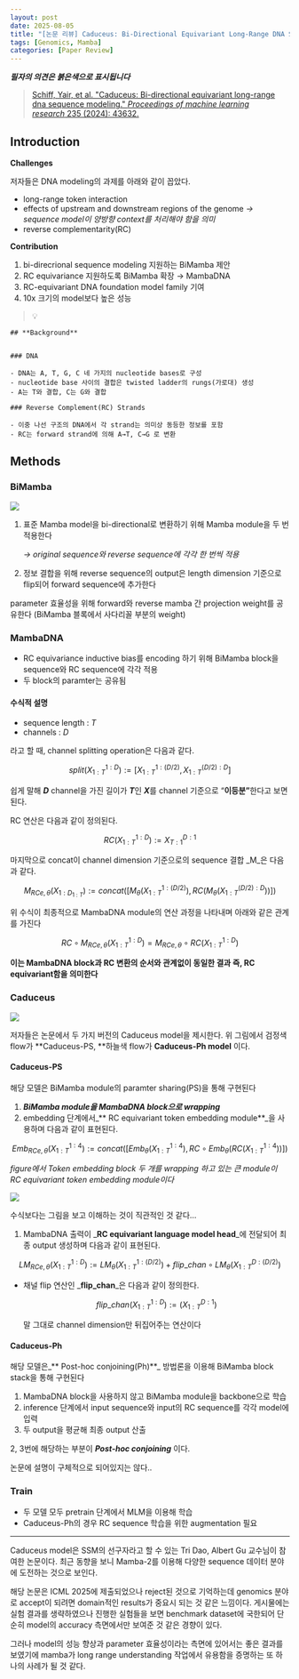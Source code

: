 ```yaml
---
layout: post
date: 2025-08-05
title: "[논문 리뷰] Caduceus: Bi-Directional Equivariant Long-Range DNA Sequence Modeling"
tags: [Genomics, Mamba]
categories: [Paper Review]
---
```


<span class="notion-red">_**필자의 의견은 붉은색으로 표시됩니다**_</span>


> [Schiff, Yair, et al. "Caduceus: Bi-directional equivariant long-range dna sequence modeling." ](https://pmc.ncbi.nlm.nih.gov/articles/PMC12189541/)[_Proceedings of machine learning research_](https://pmc.ncbi.nlm.nih.gov/articles/PMC12189541/)[ 235 (2024): 43632.](https://pmc.ncbi.nlm.nih.gov/articles/PMC12189541/)



## Introduction


**Challenges**


저자들은 DNA modeling의 과제를 아래와 같이 꼽았다.

- long-range token interaction
- effects of upstream and downstream regions of the genome 
_→ sequence model이 양방향 context를 처리해야 함을 의미_
- reverse complementarity(RC)

**Contribution**

1. bi-direcrional sequence modeling 지원하는 BiMamba 제안
1. RC equivariance 지원하도록 BiMamba 확장 → MambaDNA
1. RC-equivariant DNA foundation model family 기여
1. 10x 크기의 model보다 높은 성능

> 💡 


	## **Background**


	### DNA

	- DNA는 A, T, G, C 네 가지의 nucleotide bases로 구성
	- nucleotide base 사이의 결합은 twisted ladder의 rungs(가로대) 생성
	- A는 T와 결합, C는 G와 결합

	### Reverse Complement(RC) Strands

	- 이중 나선 구조의 DNA에서 각 strand는 의미상 동등한 정보를 포함
	- RC는 forward strand에 의해 A→T, C→G 로 변환


## Methods



### BiMamba


![](https://prod-files-secure.s3.us-west-2.amazonaws.com/542b861c-36a8-4051-84e5-8804b6728dba/2c247d59-7815-4980-99f0-8f0d21f445a7/image.png?X-Amz-Algorithm=AWS4-HMAC-SHA256&X-Amz-Content-Sha256=UNSIGNED-PAYLOAD&X-Amz-Credential=ASIAZI2LB466XHPJZLJD%2F20250825%2Fus-west-2%2Fs3%2Faws4_request&X-Amz-Date=20250825T110110Z&X-Amz-Expires=3600&X-Amz-Security-Token=IQoJb3JpZ2luX2VjEAEaCXVzLXdlc3QtMiJHMEUCIQCyHBytZLrvw2W67a7tRx%2BBZaffoxsDLxD1DY%2BWaZAipwIgID6B3xizM%2B%2BHpuZk0ccNZUTvwC%2FkWSxLwZONsgZq5iAq%2FwMIWhAAGgw2Mzc0MjMxODM4MDUiDJ6iepVqB6iuB1eNiyrcA0bqyDxhF%2BB5WPUecksP7dF7mH8PhLZOB%2FAlCKyzkAWdHPb9Cv4AbCC2eNoWH7YTExqdg%2FkuDpbM6kCZgd9xL91N2thmpa%2BK1fwrfKgE1K5ThJdwQnyQApMRYDaurHf%2FgsjN59uuN2rEq76adqMoEwRlHwKdkzjdZAEK8ld8cOy5WPv5b7mcu%2FmUuQsAYSADvOPS1mmLYWeFnyQxTJDYDaSYaPAar25KHTYP7pIP6E65epPolp7%2FKNKBisS%2BhH9pY5Y4C7uB8NRrKzweP9ZnBpdnkO5zTADOBvbM5qcYPBChzglFfwlSXxHouwHfZk93h3jGA34uvx7rubSvjYJI%2FE7KmoAvO%2FH0WswbD0OblhWWw93xr9ufRe2FHbRjiIK7vIImyhQBCBdRAjgXM7Ly%2FP4HsVT0gLWPMBtO%2BiVJ405m0qGvIG4zd4O38QlJmGC6oj1x1lrYkx%2BTzKE11lR%2Bm3kS7vCahTIz2vK27OR5Pf4VR7hRDn0mlPRjf7PCKUfW6xyl37K46Lto3c5J14MB1EFhgw1N9eWNrbIUfrItekxPm17xTYOKa8S27WtK778rRtXxMIDapH6N0wMGVDyixOsfSFB%2FrmP7nd47xhdRduRDkE9JuxnlXjTuf9%2F5MJrAsMUGOqUBjEzZl5w1b5Su%2Fy%2Frhwbs1CpBwxSogz%2BS3vOmkaGp1lmNKQng%2B84o1tcobWhKTisQBKb40doXeOx9XB%2BxotW%2BODskNwOOD3R4LJ9g5G16jaQP6cwdYUUHhz7LnnTI%2FBvJZ1oFvehVK%2FHzOmQgasXYtaHPcNpCtbyBjWWK4%2F8fziqZljy4UejIXLRYdfpt7082ZTvL2ALq4mCZmgA0VZ55P6MVoKGS&X-Amz-Signature=ccd14c721fbaf8314fbb4c7d3736dbd74c2fe25d369b86fa6788fa4a3e47f736&X-Amz-SignedHeaders=host&x-amz-checksum-mode=ENABLED&x-id=GetObject)

1. 표준 Mamba model을 bi-directional로 변환하기 위해 Mamba module을 두 번 적용한다

	_→ original sequence와 reverse sequence에 각각 한 번씩 적용_

1. 정보 결합을 위해 reverse sequence의 output은 length dimension 기준으로 flip되어 forward sequence에 추가한다

parameter 효율성을 위해 forward와 reverse mamba 간 projection weight를 공유한다 (BiMamba 블록에서 사다리꼴 부분의 weight)



### MambaDNA

- RC equivariance inductive bias를 encoding 하기 위해 BiMamba block을 sequence와 RC sequence에 각각 적용
- 두 block의 paramter는 공유됨


#### 수식적 설명

- sequence length : _T_
- channels : _D_

라고 할 때,  channel splitting operation은 다음과 같다.


$$
split(X^{1:D}_{1:T}):=[X^{1:(D/2)}_{1:T},X^{(D/2):D}_{1:T}]
$$


<span class="notion-red">쉽게 말해 </span><span class="notion-red">_**D**_</span><span class="notion-red"> channel을 가진 길이가 </span><span class="notion-red">_**T**_</span><span class="notion-red">인 </span><span class="notion-red">_**X**_</span><span class="notion-red">를 channel 기준으로 “</span><span class="notion-red">**이등분”**</span><span class="notion-red">한다고 보면 된다.</span>


RC 연산은 다음과 같이 정의된다.


$$
RC(X^{1:D}_{1:T}):=X^{D:1}_{T:1}
$$


마지막으로 concat이 channel dimension 기준으로의 sequence 결합 _M_은 다음과 같다.


$$
M_{RCe,\theta}(X_{1:D_{1:T}}):=concat([M_{\theta}(X^{1:(D/2)}_{1:T}),RC(M_{\theta}(X^{(D/2):D}_{1:T}))])
$$


위 수식이 최종적으로 MambaDNA module의 연산 과정을 나타내며 아래와 같은 관계를 가진다


$$
RC\circ M_{RCe,\theta}(X^{1:D}_{1:T}) = M_{RCe,\theta} \circ RC(X^{1:D}_{1:T})
$$


**이는 MambaDNA block과 RC 변환의 순서와 관계없이 동일한 결과 즉, RC equivariant함을 의미한다**



### Caduceus


![](https://prod-files-secure.s3.us-west-2.amazonaws.com/542b861c-36a8-4051-84e5-8804b6728dba/f94a60d7-8145-473b-aef9-7c68d3ec604a/image.png?X-Amz-Algorithm=AWS4-HMAC-SHA256&X-Amz-Content-Sha256=UNSIGNED-PAYLOAD&X-Amz-Credential=ASIAZI2LB466XHPJZLJD%2F20250825%2Fus-west-2%2Fs3%2Faws4_request&X-Amz-Date=20250825T110111Z&X-Amz-Expires=3600&X-Amz-Security-Token=IQoJb3JpZ2luX2VjEAEaCXVzLXdlc3QtMiJHMEUCIQCyHBytZLrvw2W67a7tRx%2BBZaffoxsDLxD1DY%2BWaZAipwIgID6B3xizM%2B%2BHpuZk0ccNZUTvwC%2FkWSxLwZONsgZq5iAq%2FwMIWhAAGgw2Mzc0MjMxODM4MDUiDJ6iepVqB6iuB1eNiyrcA0bqyDxhF%2BB5WPUecksP7dF7mH8PhLZOB%2FAlCKyzkAWdHPb9Cv4AbCC2eNoWH7YTExqdg%2FkuDpbM6kCZgd9xL91N2thmpa%2BK1fwrfKgE1K5ThJdwQnyQApMRYDaurHf%2FgsjN59uuN2rEq76adqMoEwRlHwKdkzjdZAEK8ld8cOy5WPv5b7mcu%2FmUuQsAYSADvOPS1mmLYWeFnyQxTJDYDaSYaPAar25KHTYP7pIP6E65epPolp7%2FKNKBisS%2BhH9pY5Y4C7uB8NRrKzweP9ZnBpdnkO5zTADOBvbM5qcYPBChzglFfwlSXxHouwHfZk93h3jGA34uvx7rubSvjYJI%2FE7KmoAvO%2FH0WswbD0OblhWWw93xr9ufRe2FHbRjiIK7vIImyhQBCBdRAjgXM7Ly%2FP4HsVT0gLWPMBtO%2BiVJ405m0qGvIG4zd4O38QlJmGC6oj1x1lrYkx%2BTzKE11lR%2Bm3kS7vCahTIz2vK27OR5Pf4VR7hRDn0mlPRjf7PCKUfW6xyl37K46Lto3c5J14MB1EFhgw1N9eWNrbIUfrItekxPm17xTYOKa8S27WtK778rRtXxMIDapH6N0wMGVDyixOsfSFB%2FrmP7nd47xhdRduRDkE9JuxnlXjTuf9%2F5MJrAsMUGOqUBjEzZl5w1b5Su%2Fy%2Frhwbs1CpBwxSogz%2BS3vOmkaGp1lmNKQng%2B84o1tcobWhKTisQBKb40doXeOx9XB%2BxotW%2BODskNwOOD3R4LJ9g5G16jaQP6cwdYUUHhz7LnnTI%2FBvJZ1oFvehVK%2FHzOmQgasXYtaHPcNpCtbyBjWWK4%2F8fziqZljy4UejIXLRYdfpt7082ZTvL2ALq4mCZmgA0VZ55P6MVoKGS&X-Amz-Signature=ae3891b35b175f1995e2a0ff01667beb60a11d0dfd87b0ffc80a36649f9cdc4e&X-Amz-SignedHeaders=host&x-amz-checksum-mode=ENABLED&x-id=GetObject)


저자들은 논문에서 두 가지 버전의 Caduceus model을 제시한다. 위 그림에서 검정색 flow가 **Caduceus-PS, **하늘색 flow가 **Caduceus-Ph model** 이다.



#### Caduceus-PS


해당 모델은 BiMamba module의 paramter sharing(PS)을 통해 구현된다

1. _**BiMamba module을 MambaDNA block으로 wrapping**_
1. embedding 단계에서_** RC equivariant token embedding module**_을 사용하며 다음과 같이 표현된다.

$$
Emb_{RCe,\theta}(X^{1:4}_{1:T}):=concat([Emb_{\theta}(X^{1:4}_{1:T}),RC \circ Emb_{\theta}(RC(X^{1:4}_{1:T}))])
$$


_figure에서 Token embedding block 두 개를 wrapping 하고 있는 큰 module이 RC equivariant token embedding module이다_


![](https://prod-files-secure.s3.us-west-2.amazonaws.com/542b861c-36a8-4051-84e5-8804b6728dba/b175e4da-71eb-4e91-8c23-a06dabe673c9/image.png?X-Amz-Algorithm=AWS4-HMAC-SHA256&X-Amz-Content-Sha256=UNSIGNED-PAYLOAD&X-Amz-Credential=ASIAZI2LB466XHPJZLJD%2F20250825%2Fus-west-2%2Fs3%2Faws4_request&X-Amz-Date=20250825T110111Z&X-Amz-Expires=3600&X-Amz-Security-Token=IQoJb3JpZ2luX2VjEAEaCXVzLXdlc3QtMiJHMEUCIQCyHBytZLrvw2W67a7tRx%2BBZaffoxsDLxD1DY%2BWaZAipwIgID6B3xizM%2B%2BHpuZk0ccNZUTvwC%2FkWSxLwZONsgZq5iAq%2FwMIWhAAGgw2Mzc0MjMxODM4MDUiDJ6iepVqB6iuB1eNiyrcA0bqyDxhF%2BB5WPUecksP7dF7mH8PhLZOB%2FAlCKyzkAWdHPb9Cv4AbCC2eNoWH7YTExqdg%2FkuDpbM6kCZgd9xL91N2thmpa%2BK1fwrfKgE1K5ThJdwQnyQApMRYDaurHf%2FgsjN59uuN2rEq76adqMoEwRlHwKdkzjdZAEK8ld8cOy5WPv5b7mcu%2FmUuQsAYSADvOPS1mmLYWeFnyQxTJDYDaSYaPAar25KHTYP7pIP6E65epPolp7%2FKNKBisS%2BhH9pY5Y4C7uB8NRrKzweP9ZnBpdnkO5zTADOBvbM5qcYPBChzglFfwlSXxHouwHfZk93h3jGA34uvx7rubSvjYJI%2FE7KmoAvO%2FH0WswbD0OblhWWw93xr9ufRe2FHbRjiIK7vIImyhQBCBdRAjgXM7Ly%2FP4HsVT0gLWPMBtO%2BiVJ405m0qGvIG4zd4O38QlJmGC6oj1x1lrYkx%2BTzKE11lR%2Bm3kS7vCahTIz2vK27OR5Pf4VR7hRDn0mlPRjf7PCKUfW6xyl37K46Lto3c5J14MB1EFhgw1N9eWNrbIUfrItekxPm17xTYOKa8S27WtK778rRtXxMIDapH6N0wMGVDyixOsfSFB%2FrmP7nd47xhdRduRDkE9JuxnlXjTuf9%2F5MJrAsMUGOqUBjEzZl5w1b5Su%2Fy%2Frhwbs1CpBwxSogz%2BS3vOmkaGp1lmNKQng%2B84o1tcobWhKTisQBKb40doXeOx9XB%2BxotW%2BODskNwOOD3R4LJ9g5G16jaQP6cwdYUUHhz7LnnTI%2FBvJZ1oFvehVK%2FHzOmQgasXYtaHPcNpCtbyBjWWK4%2F8fziqZljy4UejIXLRYdfpt7082ZTvL2ALq4mCZmgA0VZ55P6MVoKGS&X-Amz-Signature=61c77fdc7d97e5fab82c5c617e1b8578ace07ccf3a4098a84c5e1606efd43a7e&X-Amz-SignedHeaders=host&x-amz-checksum-mode=ENABLED&x-id=GetObject)


<span class="notion-red">수식보다는 그림을 보고 이해하는 것이 직관적인 것 같다…</span>

1. MambaDNA 출력이 _**RC equivariant language model head**_에 전달되어 최종 output 생성하며 다음과 같이 표현된다.

$$
LM_{RCe,\theta}(X^{1:D}_{1:T}):= LM_{\theta}(X^{1:(D/2)}_{1:T})+flip\_chan\circ LM_{\theta}(X^{D:(D/2)}_{1:T})
$$

- 채널 flip 연산인 _**flip\_chan**_은 다음과 같이 정의한다.

	$$
	flip\_chan(X^{1:D}_{1:T}):=(X^{D:1}_{1:T})
	$$


	말 그대로 channel dimension만 뒤집어주는 연산이다



#### Caduceus-Ph


해당 모델은_** Post-hoc conjoining(Ph)**_ 방법론을 이용해 BiMamba block stack을 통해 구현된다

1. MambaDNA block을 사용하지 않고 BiMamba module을 backbone으로 학습
1. inference 단계에서 input sequence와 input의 RC sequence를 각각 model에 입력
1. 두 output을 평균해 최종 output 산출

2, 3번에 해당하는 부분이 _**Post-hoc conjoining**_ 이다.


<span class="notion-red">논문에 설명이 구체적으로 되어있지는 않다..</span>



### Train

- 두 모델 모두 pretrain 단계에서 MLM을 이용해 학습
- Caduceus-Ph의 경우 RC sequence 학습을 위한 augmentation 필요

---


<span class="notion-red">Caduceus model은 SSM의 선구자라고 할 수 있는 Tri Dao, Albert Gu 교수님이 참여한 논문이다. 최근 동향을 보니 Mamba-2를 이용해 다양한 sequence 데이터 분야에 도전하는 것으로 보인다.</span>


<span class="notion-red">해당 논문은 ICML 2025에 제출되었으나 reject된 것으로 기억하는데 genomics 분야로 accept이 되려면 domain적인 results가 중요시 되는 것 같은 느낌이다. 게시물에는 실험 결과를 생략하였으나 진행한 실험들을 보면 benchmark dataset에 국한되어 단순히 model의 accuracy 측면에서만 보여준 것 같은 경향이 있다.</span>


<span class="notion-red">그러나 model의 성능 향상과 parameter 효율성이라는 측면에 있어서는 좋은 결과를 보였기에 mamba가 long range understanding 작업에서 유용함을 증명하는 또 하나의 사례가 될 것 같다.</span>

